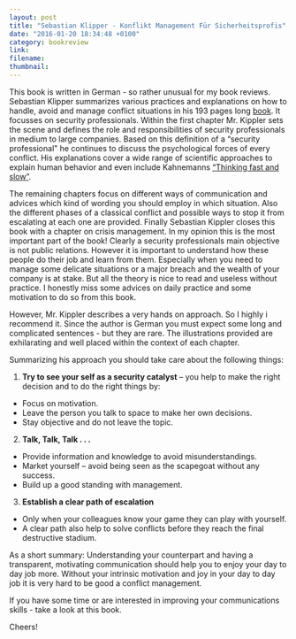 ```yaml
---
layout: post
title: "Sebastian Klipper - Konflikt Management Für Sicherheitsprofis"
date: "2016-01-20 18:34:48 +0100"
category: bookreview
link:
filename:
thumbnail:
---
```


This book is written in German - so rather unusual for my book reviews.
Sebastian Klipper summarizes various practices and explanations on
how to handle, avoid and manage conflict situations in his 193 pages
long [book](http://www.amazon.de/Konfliktmanagement-Sicherheitsprofis-Buhmann-Falle-IT-Sicherheitsbeauftragte-Datensch%C3%BCtzer/dp/383481010X). It 
focusses on security professionals. Within the first chapter Mr. Kippler 
sets the scene and defines the role and responsibilities of security 
professionals in medium to large companies. Based on this definition 
of a “security professional" he continues to discuss the psychological 
forces of every conflict. His explanations cover a wide range of scientific 
approaches to explain human behavior and even include Kahnemanns 
[“Thinking fast and slow”](http://www.amazon.com/Thinking-Fast-Slow-Daniel-Kahneman/dp/0374533555).

The remaining chapters focus on different ways of communication and advices
which kind of wording you should employ in which situation. Also the different
phases of a classical conflict and possible ways to stop it from escalating at
each one are provided. Finally Sebastian Kippler closes this book with a
chapter on crisis management. In my opinion this is the most important part of
the book! Clearly a security professionals main objective is not public 
relations. However it is important to understand how these people do their job 
and learn from them. Especially when you need to manage some delicate 
situations or a major breach and the wealth of your company is at stake. But 
all the theory is nice to read and useless without practice. I honestly miss 
some advices on daily practice and some motivation to do so from this book.

However, Mr. Kippler describes a very hands on approach. So I highly i
recommend it. Since the author is German you must expect some long and 
complicated sentences - but they are rare. The illustrations provided are 
exhilarating and well placed within the context of each chapter.


Summarizing his approach you should take care about the following things:


1. __Try to see your self as a security catalyst__ – you help to make the right
decision and to do the right things by:
 *  Focus on motivation.
 *  Leave the person you talk to space to make her own decisions.
 *  Stay objective and do not leave the topic.

   

2. __Talk, Talk, Talk . . .__
 *  Provide information and knowledge to avoid misunderstandings.
 *  Market yourself – avoid being seen as the scapegoat without any success.
 *  Build up a good standing with management.
   
      
   
3. __Establish a clear path of escalation__
 *  Only when your colleagues know your game they can play with yourself.
 *  A clear path also help to solve conflicts before they reach the final destructive stadium.


As a short summary: Understanding your counterpart and having a transparent, 
motivating communication should help you to enjoy your day to day job more. 
Without your intrinsic motivation and joy in your day to day job it is very 
hard to be good a conflict management.

If you have some time or are interested in improving your communications skills - take a look at this book.

Cheers!
